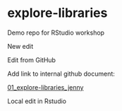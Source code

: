 # explore-libraries
Demo repo for RStudio workshop

New edit

Edit from GitHub

Add link to internal github document:

[01_explore-libraries_jenny](01_explore-libraries_jenny.md)

Local edit in Rstudio